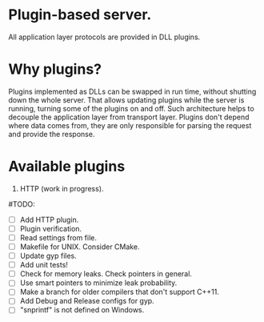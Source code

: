 Plugin-based server.
========================================

All application layer protocols are provided in DLL plugins.

# Why plugins?
Plugins implemented as DLLs can be swapped in run time, without shutting down the whole server. That allows updating plugins while the server
is running, turning some of the plugins on and off.
Such architecture helps to decouple the application layer from transport layer. Plugins don't depend where data comes from, they are only
responsible for parsing the request and provide the response.

# Available plugins
1. HTTP (work in progress).

#TODO:
- [ ] Add HTTP plugin.
- [ ] Plugin verification.
- [ ] Read settings from file.
- [ ] Makefile for UNIX. Consider CMake.
- [ ] Update gyp files.
- [ ] Add unit tests!
- [ ] Check for memory leaks. Check pointers in general.
- [ ] Use smart pointers to minimize leak probability.
- [ ] Make a branch for older compilers that don't support C++11.
- [ ] Add Debug and Release configs for gyp.
- [ ] "snprintf" is not defined on Windows.
